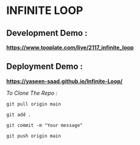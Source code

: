 # INFINITE LOOP

 ## Development Demo : 
 **https://www.tooplate.com/live/2117_infinite_loop**

 ## Deployment Demo : 
 **https://yaseen-saad.github.io/Infinite-Loop/**



*To Clone The Repo :*


`git pull origin main`

`git add .`

`git commit -m "Your message"`

`git push origin main`
